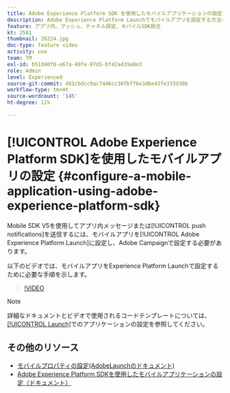 ```yaml
---
title: Adobe Experience Platform SDK を使用したモバイルアプリケーションの設定
description: Adobe Experience Platform Launchでモバイルアプリを設定する方法と、Adobe Campaignでモバイルアプリを設定する方法について説明します。
feature: アプリ内、プッシュ、チャネル設定、モバイルSDK統合
kt: 2501
thumbnail: 26224.jpg
doc-type: feature video
activity: use
team: TM
exl-id: b51d40f6-e67a-49fe-87d5-bf42a439a0e3
role: Admin
level: Experienced
source-git-commit: 481cbdcc9ac7446cc36fbff6e3d6e43fe333d30b
workflow-type: tm+mt
source-wordcount: '145'
ht-degree: 11%

---
```


# [!UICONTROL Adobe Experience Platform SDK]を使用したモバイルアプリの設定 {#configure-a-mobile-application-using-adobe-experience-platform-sdk}

Mobile SDK V5を使用してアプリ内メッセージまたは[!UICONTROL push notifications]を送信するには、モバイルアプリを[!UICONTROL Adobe Experience Platform Launch]に設定し、Adobe Campaignで設定する必要があります。

以下のビデオでは、モバイルアプリをExperience Platform Launchで設定するために必要な手順を示します。

>[!VIDEO](https://video.tv.adobe.com/v/26224?quality=12)

>[!NOTE]
>
>詳細なドキュメントとビデオで使用されるコードテンプレートについては、 [[!UICONTROL Launch]](https://experienceleague.adobe.com/docs/campaign-standard/using/administrating/configuring-channels/configuring-a-mobile-application.html?lang=en)でのアプリケーションの設定を参照してください。

## その他のリソース

* [モバイルプロパティの設定(AdobeLaunchのドキュメント)](https://aep-sdks.gitbook.io/docs/getting-started/create-a-mobile-property)
* [Adobe Experience Platform SDKを使用したモバイルアプリケーションの設定（ドキュメント）](https://experienceleague.adobe.com/docs/campaign-standard/using/administrating/configuring-channels/configuring-a-mobile-application.html?lang=en)
